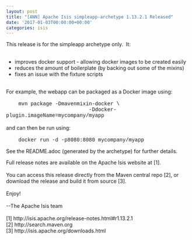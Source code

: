 ```yaml
---
layout: post
title: "[ANN] Apache Isis simpleapp-archetype 1.13.2.1 Released"
date: '2017-01-03T00:00:00+00:00'
categories: isis
---
```

<div>This release is for the simpleapp archetype only. &nbsp;It:</div> 
  <div><br /></div> 
  <div> 
    <ul> 
      <li>improves docker support - allowing docker images to be created easily</li> 
      <li>reduces the amount of boilerplate (by backing out some of the mixins)</li> 
      <li>fixes an issue with the fixture scripts</li> 
    </ul> 
  </div> 
  <div><br /></div> 
  <div>For example, the webapp can be packaged as a Docker image using:</div> 
  <div><br /></div> 
  <div><font face="courier new, courier, monospace">&nbsp; &nbsp; mvn package -Dmavenmixin-docker \</font></div> 
  <div><font face="courier new, courier, monospace">&nbsp; &nbsp; &nbsp; &nbsp; &nbsp; &nbsp; &nbsp; &nbsp; &nbsp; &nbsp; &nbsp; &nbsp; &nbsp; &nbsp;-Ddocker-plugin.imageName=mycompany/myapp</font></div> 
  <div><br /></div> 
  <div>and can then be run using:</div> 
  <div><br /></div> 
  <div><font face="courier new, courier, monospace">&nbsp; &nbsp; docker run -d -p8080:8080 mycompany/myapp</font></div> 
  <div> </div> 
  <p> </p> 
  <p>See the README.adoc (generated by the archetype) for further details.</p> 
  <div>Full release notes are available on the Apache Isis website at [1].</div> 
  <div><br /></div> 
  <div>You can access this release directly from the Maven central repo [2], or&nbsp;</div> 
  <div>download the release and build it from source [3].</div> 
  <div><br /></div> 
  <div>Enjoy!</div> 
  <div><br /></div> 
  <div>--The Apache Isis team</div> 
  <div><br /></div> 
  <div>[1] http://isis.apache.org/release-notes.html#r1.13.2.1</div> 
  <div>[2] http://search.maven.org</div> 
  <div>[3] http://isis.apache.org/downloads.html</div>
